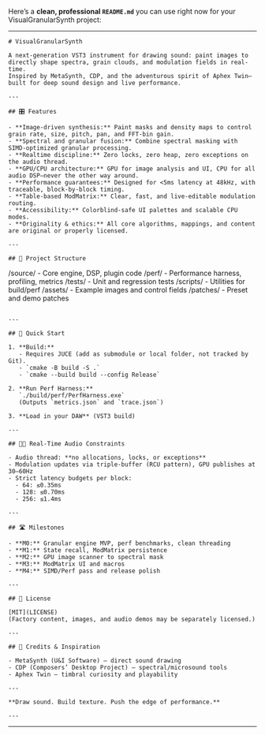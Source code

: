 Here’s a **clean, professional `README.md`** you can use right now for your VisualGranularSynth project:

---

```
# VisualGranularSynth

A next-generation VST3 instrument for drawing sound: paint images to directly shape spectra, grain clouds, and modulation fields in real-time.  
Inspired by MetaSynth, CDP, and the adventurous spirit of Aphex Twin—built for deep sound design and live performance.

---

## 🎛️ Features

- **Image-driven synthesis:** Paint masks and density maps to control grain rate, size, pitch, pan, and FFT-bin gain.
- **Spectral and granular fusion:** Combine spectral masking with SIMD-optimized granular processing.
- **Realtime discipline:** Zero locks, zero heap, zero exceptions on the audio thread.
- **GPU/CPU architecture:** GPU for image analysis and UI, CPU for all audio DSP—never the other way around.
- **Performance guarantees:** Designed for <5ms latency at 48kHz, with traceable, block-by-block timing.
- **Table-based ModMatrix:** Clear, fast, and live-editable modulation routing.
- **Accessibility:** Colorblind-safe UI palettes and scalable CPU modes.
- **Originality & ethics:** All core algorithms, mappings, and content are original or properly licensed.

---

## 📂 Project Structure

```

/source/         - Core engine, DSP, plugin code
/perf/           - Performance harness, profiling, metrics
/tests/          - Unit and regression tests
/scripts/        - Utilities for build/perf
/assets/         - Example images and control fields
/patches/        - Preset and demo patches

```

---

## 🚀 Quick Start

1. **Build:**
   - Requires JUCE (add as submodule or local folder, not tracked by Git).
   - `cmake -B build -S .`
   - `cmake --build build --config Release`

2. **Run Perf Harness:**  
   `./build/perf/PerfHarness.exe`  
   (Outputs `metrics.json` and `trace.json`)

3. **Load in your DAW** (VST3 build)

---

## 🧑‍💻 Real-Time Audio Constraints

- Audio thread: **no allocations, locks, or exceptions**  
- Modulation updates via triple-buffer (RCU pattern), GPU publishes at 30–60Hz
- Strict latency budgets per block:  
  - 64: ≤0.35ms
  - 128: ≤0.70ms
  - 256: ≤1.4ms

---

## 🛣️ Milestones

- **M0:** Granular engine MVP, perf benchmarks, clean threading
- **M1:** State recall, ModMatrix persistence
- **M2:** GPU image scanner to spectral mask
- **M3:** ModMatrix UI and macros
- **M4:** SIMD/Perf pass and release polish

---

## 📜 License

[MIT](LICENSE)  
(Factory content, images, and audio demos may be separately licensed.)

---

## 🙏 Credits & Inspiration

- MetaSynth (U&I Software) – direct sound drawing
- CDP (Composers’ Desktop Project) – spectral/microsound tools
- Aphex Twin – timbral curiosity and playability

---

**Draw sound. Build texture. Push the edge of performance.**

---

```

---
